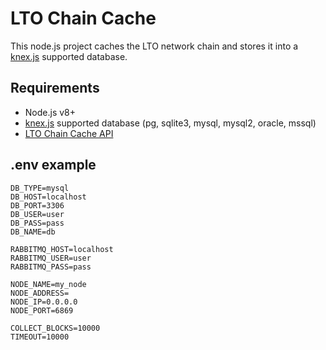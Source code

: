 # LTO Chain Cache
This node.js project caches the LTO network chain and stores it into a [knex.js]('https://knexjs.org) supported database.

## Requirements
- Node.js v8+
- [knex.js](http://knexjs.org) supported database (pg, sqlite3, mysql, mysql2, oracle, mssql)
- [LTO Chain Cache API](https://github.com/fexra/lto-chain-cache-api)
## .env example

```
DB_TYPE=mysql
DB_HOST=localhost
DB_PORT=3306
DB_USER=user
DB_PASS=pass
DB_NAME=db

RABBITMQ_HOST=localhost
RABBITMQ_USER=user
RABBITMQ_PASS=pass

NODE_NAME=my_node
NODE_ADDRESS=
NODE_IP=0.0.0.0
NODE_PORT=6869

COLLECT_BLOCKS=10000
TIMEOUT=10000
```